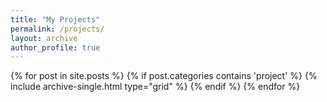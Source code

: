 ```yaml
---
title: "My Projects"
permalink: /projects/
layout: archive
author_profile: true
---
```


<div class="grid__wrapper">
    {% for post in site.posts %}
        {% if post.categories contains 'project' %}
            {% include archive-single.html type="grid" %}
        {% endif %}
    {% endfor %}
</div>
